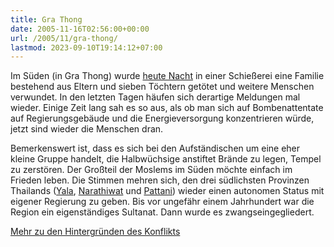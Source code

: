 ```yaml
---
title: Gra Thong
date: 2005-11-16T02:56:00+00:00
url: /2005/11/gra-thong/
lastmod: 2023-09-10T19:14:12+07:00
---
```

Im Süden (in Gra Thong) wurde [heute Nacht][1] in einer Schießerei eine Familie bestehend aus Eltern und sieben Töchtern getötet und weitere Menschen verwundet. In den letzten Tagen häufen sich derartige Meldungen mal wieder. Einige Zeit lang sah es so aus, als ob man sich auf Bombenattentate auf Regierungsgebäude und die Energieversorgung konzentrieren würde, jetzt sind wieder die Menschen dran.

Bemerkenswert ist, dass es sich bei den Aufständischen um eine eher kleine Gruppe handelt, die Halbwüchsige anstiftet Brände zu legen, Tempel zu zerstören. Der Großteil der Moslems im Süden möchte einfach im Frieden leben. Die Stimmen mehren sich, den drei südlichsten Provinzen Thailands ([Yala][2], [Narathiwat][3] und [Pattani][4]) wieder einen autonomen Status mit eigener Regierung zu geben. Bis vor ungefähr einem Jahrhundert war die Region ein eigenständiges Sultanat. Dann wurde es zwangseingegliedert.

[Mehr zu den Hintergründen des Konflikts][5]

 [1]: http://www.alertnet.org/thenews/newsdesk/SP253076.htm
 [2]: http://de.wikipedia.org/wiki/Yala_%28Provinz%29
 [3]: http://de.wikipedia.org/wiki/Narathiwat_%28Provinz%29
 [4]: http://de.wikipedia.org/wiki/Pattani_%28Provinz%29
 [5]: http://www.alertnet.org/thefacts/reliefresources/11199750058.htm
